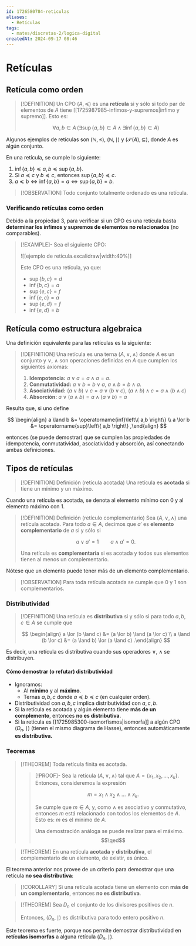 ```yaml
---
id: 1726580784-reticulas
aliases:
  - Retículas
tags:
  - mates/discretas-2/logica-digital
createdAt: 2024-09-17 08:46
---
```


# Retículas

## Retícula como orden

> [!DEFINITION]
> Un CPO $(A, \preceq)$ es una **retícula** si y sólo si todo par de elementos de $A$ tiene [[1725987985-infimos-y-supremos|infimo y supremo]]. Esto es:
> 
> $$
> \forall a,b \in A \, (\exists \operatorname{sup}\left\{ a,b \right\} \in A \land \exists \operatorname{inf}\left\{ a,b \right\} \in A)
> $$

Algunos ejemplos de retículas son $(\mathbb{N}, \leq)$, $(\mathbb{N}, \mid)$ y $(\operatorname{\mathscr{P}}(A), \subseteq)$, donde $A$ es algún conjunto.

En una retícula, se cumple lo siguiente:

1. $\operatorname{inf}\left\{ a,b \right\} \preceq a,b \preceq \operatorname{sup}\left\{ a,b \right\}$.
2. Si $a \preceq c$ y $b \preceq c$, entonces $\operatorname{sup}\left\{ a,b \right\} \preceq c$.
3. $a \preceq b \iff \operatorname{inf}\left\{ a,b \right\} = a \iff \operatorname{sup}\left\{ a,b \right\} = b$.

> [!OBSERVATION]
> Todo conjunto totalmente ordenado es una retícula.

### Verificando retículas como orden

Debido a la propiedad 3, para verificar si un CPO es una retícula basta **determinar los ínfimos y supremos de elementos no relacionados** (no comparables).

> [!EXAMPLE]-
> Sea el siguiente CPO:
> 
> ![[ejemplo de reticula.excalidraw|width:40%]]
> 
> Este CPO es una retícula, ya que:
> 
> - $\operatorname{sup}\left\{ b,c \right\} = d$
> - $\operatorname{inf}\left\{ b,c \right\} = a$
> - $\operatorname{sup}\left\{ e,c \right\} = f$
> - $\operatorname{inf}\left\{ e,c \right\} = a$
> - $\operatorname{sup}\left\{ e,d \right\} = f$
> - $\operatorname{inf}\left\{ e,d \right\} = b$

## Retícula como estructura algebraica

Una definición equivalente para las retículas es la siguiente:

> [!DEFINITION]
> Una retícula es una terna $(A, \lor, \land)$ donde $A$ es un conjunto y $\lor$, $\land$ son operaciones definidas en $A$ que cumplen los siguientes axiomas:
> 
> 1. **Idempotencia:** $a \lor a = a \land a = a$.
> 2. **Conmutatividad:** $a \lor b = b \lor a$, $a \land b = b \land a$.
> 3. **Asociatividad:** $(a \lor b) \lor c = a \lor (b \lor c)$, $(a \land b) \land c = a \land (b \land c)$
> 4. **Absorción:** $a \lor (a \land b) = a \land (a \lor b) = a$

Resulta que, si uno define

$$
\begin{align}
a \land b &= \operatorname{inf}\left\{ a,b \right\} \\
a \lor b &= \operatorname{sup}\left\{ a,b \right\}
,\end{align}
$$

entonces (se puede demostrar) que se cumplen las propiedades de idempotencia, conmutatividad, asociatividad y absorción, así conectando ambas definiciones.

## Tipos de retículas

> [!DEFINITION] Definición (retícula acotada)
> Una retícula es **acotada** si tiene un mínimo y un máximo. 

Cuando una retícula es acotada, se denota al elemento mínimo con $0$ y al elemento máximo con $1$.

> [!DEFINITION] Definición (retículo complementario)
> Sea $(A, \lor, \land)$ una retícula acotada. Para todo $a \in A$, decimos que $a'$ es **elemento complementario** de $a$ si y sólo si
> 
> $$
> a \lor a' = 1 \qquad a \land a' = 0
> .$$
> 
> Una retícula es **complementaria** si es acotada y todos sus elementos tienen al menos un complementario.

Nótese que un elemento puede tener más de un elemento complementario.

> [!OBSERVATION]
> Para toda retícula acotada se cumple que $0$ y $1$ son complementarios.

### Distributividad

> [!DEFINITION]
> Una retícula es **distributiva** si y sólo si para todo $a,b,c \in A$ se cumple que
> 
> $$
> \begin{align}
> a \lor (b \land c) &= (a \lor b) \land (a \lor c) \\
> a \land (b \lor c) &= (a \land b) \lor (a \land c)
> .\end{align}
> $$

Es decir, una retícula es distributiva cuando sus operadores $\lor$, $\land$ se distribuyen.

#### Cómo demostrar (o refutar) distributividad

- Ignoramos:
  - Al **mínimo** y al **máximo**.
  - Ternas $a,b,c$ donde $a \preceq b \preceq c$ (en cualquier orden).
- Distributividad con $a,b,c$ implica distributividad con $a,c,b$.
- Si la retícula es acotada y algún elemento tiene **más de un complemento**, entonces **no  es distributiva**.
- Si la retícula es [[1725985300-isomorfismos|isomorfa]] a algún CPO $(D_n, \mid)$ (tienen el mismo diagrama de Hasse), entonces automáticamente **es distributiva.**

### Teoremas

> [!THEOREM]
> Toda retícula finita es acotada.
> 
> > [!PROOF]-
> > Sea la retícula $(A, \lor, \land)$ tal que $A = \left\{ x_1, x_2, \ldots, x_k \right\}$. Entonces, consideremos la expresión
> > 
> > $$
> > m = x_1 \land x_2 \land \ldots \land x_k
> > .$$
> > 
> > Se cumple que $m \in A$, y, como $\land$ es asociativo y conmutativo, entonces $m$ está relacionado con todos los elementos de $A$. Esto es: $m$ es el mínimo de $A$.
> > 
> > Una demostración análoga se puede realizar para el máximo.
> > $$\qed$$

> [!THEOREM]
> En una retícula **acotada** y **distributiva**, el complementario de un elemento, de existir, es único.

El teorema anterior nos provee de un criterio para demostrar que una retícula **no sea distributiva**:

> [!COROLLARY]
> Si una retícula acotada tiene un elemento con **más de un complementario**, entonces **no es distributiva**.

> [!THEOREM]
> Sea $D_n$ el conjunto de los divisores positivos de $n$.
> 
> Entonces, $(D_n, \mid)$ es distributiva para todo entero positivo $n$.

Este teorema es fuerte, porque nos permite demostrar distributividad en **retículas isomorfas** a alguna retícula $(D_n, \mid)$.
